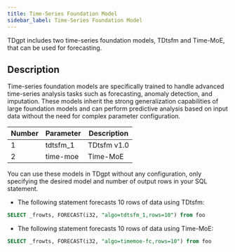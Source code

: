 ```yaml
---
title: Time-Series Foundation Model
sidebar_label: Time-Series Foundation Model
---
```


TDgpt includes two time-series foundation models, TDtsfm and Time-MoE, that can be used for forecasting.

## Description

Time-series foundation models are specifically trained to handle advanced time-series analysis tasks such as forecasting, anomaly detection, and imputation. These models inherit the strong generalization capabilities of large foundation models and can perform predictive analysis based on input data without the need for complex parameter configuration.

|Number| Parameter | Description|
|---|----------|------------------------|
|1  | tdtsfm_1 | TDtsfm v1.0|
|2  | time-moe | Time-MoE |

You can use these models in TDgpt without any configuration, only specifying the desired model and number of output rows in your SQL statement.

- The following statement forecasts 10 rows of data using TDtsfm:

```SQL
SELECT _frowts, FORECAST(i32, "algo=tdtsfm_1,rows=10") from foo
```

- The following statement forecasts 10 rows of data using Time-MoE:

```SQL
SELECT _frowts, FORECAST(i32, "algo=timemoe-fc,rows=10") from foo
```
